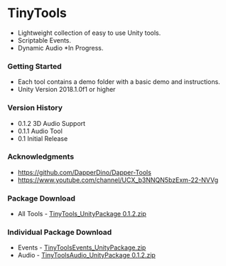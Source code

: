 # TinyTools
* Lightweight collection of easy to use Unity tools.
* Scriptable Events.
* Dynamic Audio *In Progress.

### Getting Started
* Each tool contains a demo folder with a basic demo and instructions.
* Unity Version 2018.1.0f1 or higher

### Version History
* 0.1.2 3D Audio Support
* 0.1.1 Audio Tool
* 0.1 Initial Release

### Acknowledgments

* https://github.com/DapperDino/Dapper-Tools
* https://www.youtube.com/channel/UCX_b3NNQN5bzExm-22-NVVg

### Package Download
* All Tools - [TinyTools_UnityPackage 0.1.2.zip](https://github.com/1ukeb/TinyTools/files/6567203/TinyTools_UnityPackage.0.1.2.zip)

### Individual Package Download
* Events - [TinyToolsEvents_UnityPackage.zip](https://github.com/1ukeb/TinyTools/files/6559449/TinyToolsEvents_UnityPackage.zip)
* Audio - [TinyToolsAudio_UnityPackage 0.1.2.zip](https://github.com/1ukeb/TinyTools/files/6567204/TinyToolsAudio_UnityPackage.0.1.2.zip)
